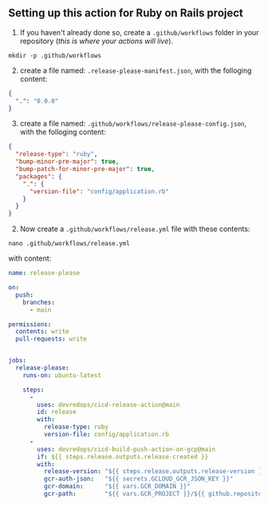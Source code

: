 ## Setting up this action for Ruby on Rails project

1. If you haven't already done so, create a `.github/workflows` folder in your
  repository (_this is where your actions will live_).
  ```shell
  mkdir -p .github/workflows
  ```

2. create a file named: `.release-please-manifest.json`, with the folloging content:
  ```json
  {
    ".": "0.0.0"
  }
  ```

3. create a file named: `.github/workflows/release-please-config.json`, with the folloging content:
  ```json
  {
    "release-type": "ruby",
    "bump-minor-pre-major": true,
    "bump-patch-for-minor-pre-major": true,
    "packages": {
      ".": {
        "version-file": "config/application.rb"
      }
    }
  }
  ```

2. Now create a `.github/workflows/release.yml` file with these contents:
  ```shell
  nano .github/workflows/release.yml
  ```
  with content:
  ```yaml
  name: release-please

  on:
    push:
      branches:
        - main

  permissions:
    contents: write
    pull-requests: write


  jobs:
    release-please:
      runs-on: ubuntu-latest

      steps:
        -
          uses: devredops/cicd-release-action@main
          id: release
          with:
            release-type: ruby
            version-file: config/application.rb
        -
          uses: devredops/cicd-build-push-action-on-gcp@main
          if: ${{ steps.release.outputs.release-created }}
          with:
            release-version: "${{ steps.release.outputs.release-version }}"
            gcr-auth-json:   "${{ secrets.GCLOUD_GCR_JSON_KEY }}"
            gcr-domain:      "${{ vars.GCR_DOMAIN }}"
            gcr-path:        "${{ vars.GCR_PROJECT }}/${{ github.repository }}"
  ```
